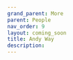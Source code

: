 ```yaml
---
grand_parent: More
parent: People
nav_order: 9
layout: coming_soon
title: Andy Way
description:
---
```

